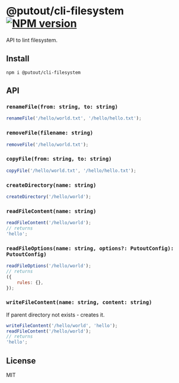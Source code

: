 # @putout/cli-filesystem [![NPM version][NPMIMGURL]][NPMURL]

[NPMIMGURL]: https://img.shields.io/npm/v/@putout/cli-filesystem.svg?style=flat&longCache=true
[NPMURL]: https://npmjs.org/package/@putout/cli-filesystem "npm"

API to lint filesystem.

## Install

```
npm i @putout/cli-filesystem
```

## API

### `renameFile(from: string, to: string)`

```js
renameFile('/hello/world.txt', '/hello/hello.txt');
```

### `removeFile(filename: string)`

```js
removeFile('/hello/world.txt');
```

### `copyFile(from: string, to: string)`

```js
copyFile('/hello/world.txt', '/hello/hello.txt');
```

### `createDirectory(name: string)`

```js
createDirectory('/hello/world');
```

### `readFileContent(name: string)`

```js
readFileContent('/hello/world');
// returns
'hello';
```

### `readFileOptions(name: string, options?: PutoutConfig): PutoutConfig)`

```js
readFileOptions('/hello/world');
// returns
({
    rules: {},
});
```

### `writeFileContent(name: string, content: string)`

If parent directory not exists - creates it.

```js
writeFileContent('/hello/world', 'hello');
readFileContent('/hello/world');
// returns
'hello';
```

## License

MIT
